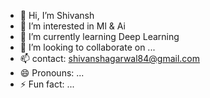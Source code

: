 - 👋 Hi, I’m Shivansh
- 👀 I’m interested in Ml & Ai
- 🌱 I’m currently learning Deep Learning
- 💞️ I’m looking to collaborate on ...
- 📫 contact: shivanshagarwal84@gmail.com
- 😄 Pronouns: ...
- ⚡ Fun fact: ...

<!---
shivan239/shivan239 is a ✨ special ✨ repository because its `README.md` (this file) appears on your GitHub profile.
You can click the Preview link to take a look at your changes.
--->
